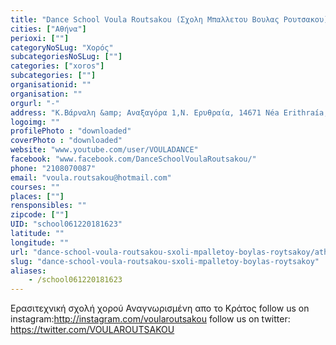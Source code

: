 ```yaml
---
title: "Dance School Voula Routsakou (Σχολη Μπαλλετου Βουλας Ρουτσακου)"
cities: ["Αθήνα"]
perioxi: [""]
categoryNoSLug: "Χορός"
subcategoriesNoSLug: [""]
categories: ["xoros"]
subcategories: [""]
organisationid: ""
organisation: ""
orgurl: "-"
address: "Κ.Βάρναλη &amp; Αναξαγόρα 1,Ν. Ερυθραία, 14671 Néa Erithraía, Attiki, Greece"
logoimg: ""
profilePhoto : "downloaded"
coverPhoto : "downloaded"
website: "www.youtube.com/user/VOULADANCE"
facebook: "www.facebook.com/DanceSchoolVoulaRoutsakou/"
phone: "2108070087"
email: "voula.routsakou@hotmail.com"
courses: ""
places: [""]
rensponsibles: ""
zipcode: [""]
UID: "school061220181623"
latitude: ""
longitude: ""
url: "dance-school-voula-routsakou-sxoli-mpalletoy-boylas-roytsakoy/athina/xoros/"
slug: "dance-school-voula-routsakou-sxoli-mpalletoy-boylas-roytsakoy"
aliases:
    - /school061220181623
---
```





Ερασιτεχνική σχολή χορού Αναγνωρισμένη απο το Κράτος follow us on instagram:http://instagram.com/voularoutsakou follow us on twitter: https://twitter.com/VOULAROUTSAKOU
